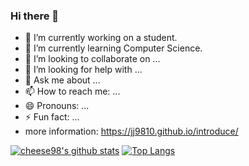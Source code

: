 ### Hi there 👋

- 🔭 I’m currently working on a student.
- 🌱 I’m currently learning Computer Science.
- 👯 I’m looking to collaborate on ...
- 🤔 I’m looking for help with ...
- 💬 Ask me about ...
- 📫 How to reach me: ...
- 😄 Pronouns: ...
- ⚡ Fun fact: ...
- more information: https://jj9810.github.io/introduce/

[![cheese98's github stats](https://github-readme-stats.vercel.app/api?username=cheese98)](https://github.com/anuraghazra/github-readme-stats)
[![Top Langs](https://github-readme-stats.vercel.app/api/top-langs/?username=cheese98&layout=compact)](https://github.com/anuraghazra/github-readme-stats)

<!--
**cheese98/cheese98** is a ✨ _special_ ✨ repository because its `README.md` (this file) appears on your GitHub profile.

Here are some ideas to get you started:

- 🔭 I’m currently working on ...
- 🌱 I’m currently learning ...
- 👯 I’m looking to collaborate on ...
- 🤔 I’m looking for help with ...
- 💬 Ask me about ...
- 📫 How to reach me: ...
- 😄 Pronouns: ...
- ⚡ Fun fact: ...
-->
